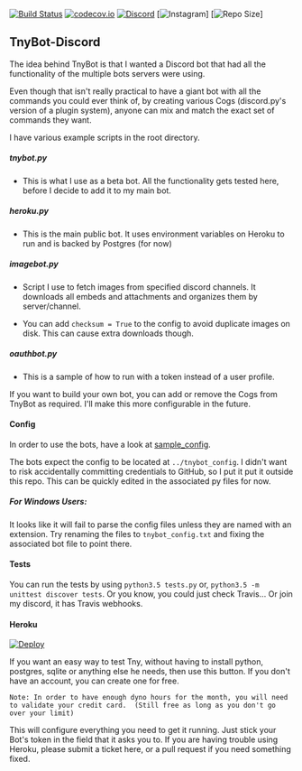 [![Build Status](https://travis-ci.org/00firestar00/TnyBot-Discord.svg?branch=master)](https://travis-ci.org/00firestar00/TnyBot-Discord)
[![codecov.io](http://codecov.io/gh/00firestar00/TnyBot-Discord/coverage.svg?branch=master)](https://codecov.io/gh/00firestar00/TnyBot-Discord?branch=master)
[![Discord](https://discordapp.com/api/guilds/809327062116335636/widget.png)](https://discord.gg/bHcdkr5wXg)
[![Instagram](https://instagram.com/ini.pfff/instagram.png)]
[![Repo Size](https://X-PrCx12/TnyBot-Discord/reposize/widget.png)]

## TnyBot-Discord
The idea behind TnyBot is that I wanted a Discord bot that had all the functionality of the multiple bots servers were using.

Even though that isn't really practical to have a giant bot with all the commands you could ever think of,
by creating various Cogs (discord.py's version of a plugin system), anyone can mix and match the exact set of commands they want.

I have various example scripts in the root directory.
##### tnybot.py
- This is what I use as a beta bot. All the functionality gets tested here, before I decide to add it to my main bot.

##### heroku.py 
- This is the main public bot. It uses environment variables on Heroku to run and is backed by Postgres (for now)

##### imagebot.py 
- Script I use to fetch images from specified discord channels. 
It downloads all embeds and attachments and organizes them by server/channel. 

- You can add `checksum = True` to the config to avoid duplicate images on disk. This can cause extra downloads though.

##### oauthbot.py
- This is a sample of how to run with a token instead of a user profile.
 
 
If you want to build your own bot, you can add or remove the Cogs from TnyBot as required.
I'll make this more configurable in the future.

#### Config
In order to use the bots, have a look at [sample_config](https://github.com/X-PrCx12/TnyBot-Discord/blob/master/sample_config).

The bots expect the config to be located at `../tnybot_config`.
I didn't want to risk accidentally committing credentials to GitHub, so I put it put it outside this repo. 
This can be quickly edited in the associated py files for now.

##### For Windows Users:
It looks like it will fail to parse the config files unless they are named with an extension. Try renaming the files to `tnybot_config.txt` and fixing the associated bot file to point there.

#### Tests
You can run the tests by using `python3.5 tests.py` or, `python3.5 -m unittest discover tests`.
Or you know, you could just check Travis... Or join my discord, it has Travis webhooks.

#### Heroku
[![Deploy](https://www.herokucdn.com/deploy/button.svg)](https://heroku.com/deploy?template=https://github.com/X-PrCx12/TnyBot-Discord)

If you want an easy way to test Tny, without having to install python, postgres, sqlite or anything else he needs,
then use this button. If you don't have an account, you can create one for free. 

`Note: In order to have enough dyno hours for the month, you will need to validate your credit card. 
(Still free as long as you don't go over your limit)`

This will configure everything you need to get it running. Just stick your Bot's token in the field that it asks you to.
If you are having trouble using Heroku, please submit a ticket here, or a pull request if you need something fixed.

